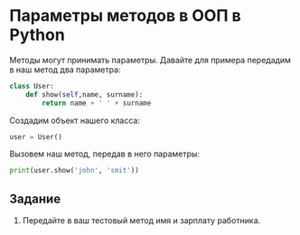 # Параметры методов в ООП в Python

Методы могут принимать параметры. Давайте для примера передадим в наш метод два параметра:
```py
class User:
	def show(self,name, surname):
		return name + ' ' + surname 
```

Создадим объект нашего класса:
```py
user = User()
```

Вызовем наш метод, передав в него параметры:
```py
print(user.show('john', 'smit')) 
```

## Задание

1. Передайте в ваш тестовый метод имя и зарплату работника.
